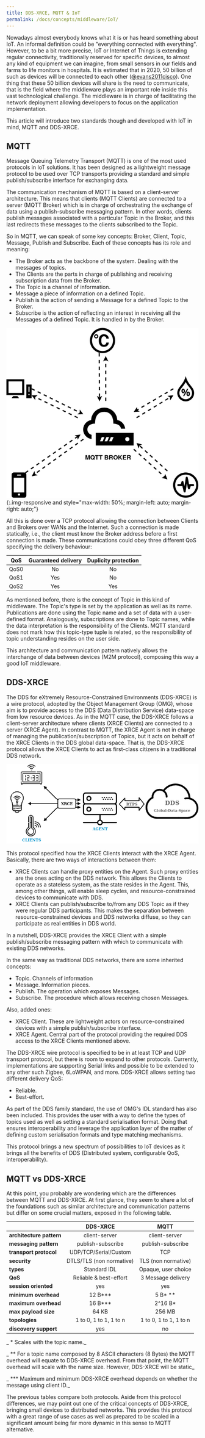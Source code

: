 ```yaml
---
title: DDS-XRCE, MQTT & IoT 
permalink: /docs/concepts/middleware/IoT/
---
```


Nowadays almost everybody knows what it is or has heard something about IoT.
An informal definition could be "everything connected with everything".
However, to be a bit more precise, IoT or Internet of Things is extending regular connectivity, traditionally reserved for specific devices, to almost any kind of equipment we can imagine, from small sensors in our fields and farms to life monitors in hospitals.
It is estimated that in 2020, 50 billion of such as devices will be connected to each other ([@evans2011cisco](https://www.cisco.com/c/dam/en_us/about/ac79/docs/innov/IoT_IBSG_0411FINAL.pdf)).
One thing that these 50 billion devices will share is the need to communicate, that is the field where the middleware plays an important role inside this vast technological challenge.
The middleware is in charge of facilitating the network deployment allowing developers to focus on the application implementation.

This article will introduce two standards though and developed with IoT in mind, MQTT and DDS-XRCE.

## MQTT

Message Queuing Telemetry Transport (MQTT) is one of the most used protocols in IoT solutions.
It has been designed as a lightweight message protocol to be used over TCP transports providing a standard and simple publish/subscribe interface for exchanging data.

The communication mechanism of MQTT is based on a client-server architecture.
This means that clients (MQTT Clients) are connected to a server (MQTT Broker) which is in charge of orchestrating the exchange of data using a publish-subscribe messaging pattern.
In other words, clients publish messages associated with a particular Topic in the Broker, and this last redirects these messages to the clients subscribed to the Topic.

So in MQTT, we can speak of some key concepts: Broker, Client, Topic, Message, Publish and Subscribe.
Each of these concepts has its role and meaning:

* The Broker acts as the backbone of the system.
    Dealing with the messages of topics.
* The Clients are the parts in charge of publishing and receiving subscription data from the Broker.
* The Topic is a channel of information.
* Message a piece of information on a defined Topic.
* Publish is the action of sending a Message for a defined Topic to the Broker.
* Subscribe is the action of reflecting an interest in receiving all the Messages of a defined Topic.
It is handled in by the Broker.

![](./mqtt.png){:.img-responsive and style="max-width: 50%; margin-left: auto; margin-right: auto;"}

All this is done over a TCP protocol allowing the connection between Clients and Brokers over WANs and the Internet.
Such a connection is made statically, i.e., the client must know the Broker address before a first connection is made.
These communications could obey three different QoS specifying the delivery behaviour:

| QoS | Guaranteed delivery | Duplicity protection |
|:-:|:-:|:-:|
| QoS0 | No | No |
| QoS1 | Yes | No |
| QoS2 | Yes | Yes |

As mentioned before, there is the concept of Topic in this kind of middleware.
The Topic's type is set by the application as well as its name.
Publications are done using the Topic name and a set of data with a user-defined format.
Analogously, subscriptions are done to Topic names, while the data interpretation is the responsibility of the Clients.
MQTT standard does not mark how this topic-type tuple is related, so the responsibility of topic understanding resides on the user side.

This architecture and communication pattern natively allows the interchange of data between devices (M2M protocol), composing this way a good IoT middleware.

## DDS-XRCE

The DDS for eXtremely Resource-Constrained Environments (DDS-XRCE) is a wire protocol, adopted by the Object Management Group (OMG),
whose aim is to provide access to the DDS (Data Distribution Service) data-space from low resource devices.
As in the MQTT case, the DDS-XRCE follows a client-server architecture where clients (XRCE Clients) are connected to a server (XRCE Agent).
In contrast to MQTT, the XRCE Agent is not in charge of managing the publication/subscription of Topics, but it acts on behalf of the XRCE Clients in the DDS global data-space.
That is, the DDS-XRCE protocol allows the XRCE Clients to act as first-class citizens in a traditional DDS network.

![](../Micro_XRCE-DDS/uxrce_scope.png)

This protocol specified how the XRCE Clients interact with the XRCE Agent.
Basically, there are two ways of interactions between them:

* XRCE Clients can handle proxy entities on the Agent.
    Such proxy entities are the ones acting on the DDS network.
    This allows the Clients to operate as a stateless system, as the state resides in the Agent.
    This, among other things, will enable sleep cycles, and resource-constrained devices to communicate with DDS.
* XRCE Clients can publish/subscribe to/from any DDS Topic as if they were regular DDS participants.
    This makes the separation between resource-constrained devices and DDS networks diffuse, so they can participate as real entities in DDS world.

In a nutshell, DDS-XRCE provides the XRCE Client with a simple publish/subscribe messaging pattern with which to communicate with existing DDS networks.

In the same way as traditional DDS networks, there are some inherited concepts:

* Topic.
    Channels of information
* Message.
    Information pieces.
* Publish.
    The operation which exposes Messages.
* Subscribe.
    The procedure which allows receiving chosen Messages.

Also, added ones:

* XRCE Client.
    These are lightweight actors on resource-constrained devices with a simple publish/subscribe interface.
* XRCE Agent.
    Central part of the protocol providing the required DDS access to the XRCE Clients mentioned above.

The DDS-XRCE wire protocol is specified to be in at least TCP and UDP transport protocol, but there is room to expand to other protocols.
Currently, implementations are supporting Serial links and possible to be extended to any other such Zigbee, 6LoWPAN, and more.
DDS-XRCE allows setting two different delivery QoS:

* Reliable.
* Best-effort.

As part of the DDS family standard, the use of OMG's IDL standard has also been included.
This provides the user with a way to define the types of topics used as well as setting a standard serialisation format.
Doing that ensures interoperability and leverage the application layer of the matter of defining custom serialisation formats and type matching mechanisms.

This protocol brings a new spectrum of possibilities to IoT devices as it brings all the benefits of DDS (Distributed system, configurable QoS, interoperability).

## MQTT vs DDS-XRCE

At this point, you probably are wondering which are the differences between MQTT and DDS-XRCE.
At first glance, they seem to share a lot of the foundations such as similar architecture and communication patterns but differ on some crucial matters, exposed in the following table.

|                           | DDS-XRCE                 | MQTT                   |
|:--------------------------|:------------------------:|:----------------------:|
| **architecture pattern**  | client-server            | client-server          |
| **messaging pattern**     | publish-subscribe        | publish-subscribe      |
| **transport protocol**    | UDP/TCP/Serial/Custom    | TCP                    |
| **security**              | DTLS/TLS (non normative) | TLS (non normative)    |
| **types**                 | Standard IDL             | Opaque, user choice    |
| **QoS**                   | Reliable & best-effort   | 3 Message delivery     |
| **session oriented**      | yes                      | yes                    |
| **minimum overhead**      | 12 B\*\*\*               | 5 B\* \*\*             |
| **maximum overhead**      | 16 B\*\*\*               | 2^16 B\*               |
| **max payload size**      | 64 KB                    | 256 MB                 |
| **topologies**            | 1 to 0, 1 to 1, 1 to n   | 1 to 0, 1 to 1, 1 to n |
| **discovery support**     | yes                      | no                     |

_ \* Scales with the topic name._

_ \*\* For a topic name composed by 8 ASCII characters (8 Bytes) the MQTT overhead will equate to DDS-XRCE overhead.
From that point, the MQTT overhead will scale with the name size.
However, DDS-XRCE will be static_

_ \*\*\* Maximum and minimum DDS-XRCE overhead depends on whether the message using client ID._

The previous tables compare both protocols.
Aside from this protocol differences, we may point out one of the critical concepts of DDS-XRCE, bringing small devices to distributed networks.
This provides this protocol with a great range of use cases as well as prepared to be scaled in a significant amount being far more dynamic in this sense to MQTT alternative.
